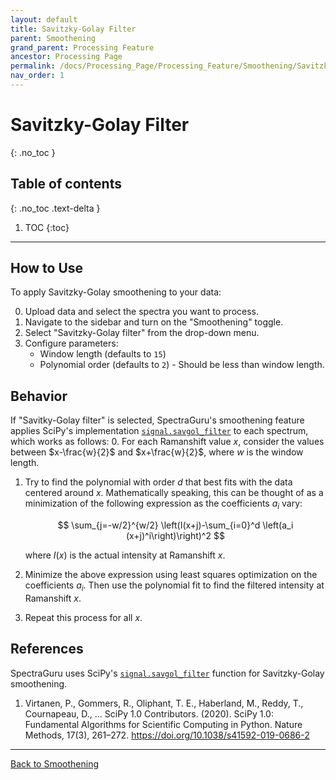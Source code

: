 ```yaml
---
layout: default
title: Savitzky-Golay Filter
parent: Smoothening
grand_parent: Processing Feature
ancestor: Processing Page
permalink: /docs/Processing_Page/Processing_Feature/Smoothening/Savitzky-Golay/
nav_order: 1
---
```


# Savitzky-Golay Filter
{: .no_toc }

## Table of contents
{: .no_toc .text-delta }

1. TOC
{:toc}

---

## How to Use

To apply Savitzky-Golay smoothening to your data:

0. Upload data and select the spectra you want to process.
1. Navigate to the sidebar and turn on the "Smoothening" toggle.
2. Select "Savitzky-Golay filter" from the drop-down menu.
3. Configure parameters:
    - Window length (defaults to `15`)
    - Polynomial order (defaults to `2`) - Should be less than window length.

## Behavior

If "Savitky-Golay filter" is selected, SpectraGuru's smoothening feature applies SciPy's implementation [`signal.savgol_filter`](https://docs.scipy.org/doc/scipy/reference/generated/scipy.signal.savgol_filter.html) to each spectrum, which works as follows:
0. For each Ramanshift value $x$, consider the values between $x-\frac{w}{2}$ and $x+\frac{w}{2}$, where $w$ is the window length.
1. Try to find the polynomial with order $d$ that best fits with the data centered around $x$. Mathematically speaking, this can be thought of as a minimization of the following expression as the coefficients $a_i$ vary:

    $$
    \sum_{j=-w/2}^{w/2} \left(I(x+j)-\sum_{i=0}^d \left(a_i (x+j)^i\right)\right)^2
    $$

    where $I(x)$ is the actual intensity at Ramanshift $x$.
2. Minimize the above expression using least squares optimization on the coefficients $a_i$. Then use the polynomial fit to find the filtered intensity at Ramanshift $x$.
3. Repeat this process for all $x$.

## References

SpectraGuru uses SciPy's [`signal.savgol_filter`](https://docs.scipy.org/doc/scipy/reference/generated/scipy.signal.savgol_filter.html) function for Savitzky-Golay smoothening.

1. Virtanen, P., Gommers, R., Oliphant, T. E., Haberland, M., Reddy, T., Cournapeau, D., ... SciPy 1.0 Contributors. (2020). SciPy 1.0: Fundamental Algorithms for Scientific Computing in Python. Nature Methods, 17(3), 261–272. https://doi.org/10.1038/s41592-019-0686-2

---

[Back to Smoothening](/docs.spectraguru/docs/Processing_Page/Processing_Feature/Smoothening/)
